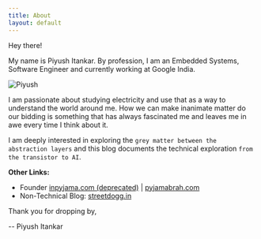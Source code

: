 ```yaml
---
title: About
layout: default
---
```

Hey there!

My name is Piyush Itankar. By profession, I am an Embedded Systems, Software Engineer and currently working at Google India.


![](pim.jpg "Piyush")

I am passionate about studying electricity and use that as a way to understand the world around me. How we can make inanimate matter do our bidding is something that has always fascinated me and leaves me in awe every time I think about it.

I am deeply interested in exploring the `grey matter between the abstraction layers` and this blog documents the technical exploration `from the transistor to AI`.

**Other Links:**
- Founder [inpyjama.com (deprecated)](https://inpyjama.com) | [pyjamabrah.com](https://pyjamabrah.com)
- Non-Technical Blog: [streetdogg.in](https://streetdogg.in)

Thank you for dropping by,

-- Piyush Itankar

